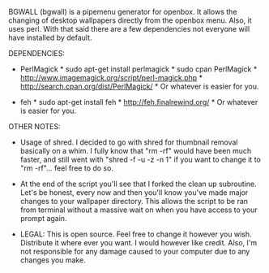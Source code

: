 BGWALL (bgwall) is a pipemenu generator for openbox.
It allows the changing of desktop wallpapers directly
from the openbox menu. Also, it uses perl. With that
said there are a few dependencies not everyone will
have installed by default.

DEPENDENCIES:

* PerlMagick
          * sudo apt-get install perlmagick
          * sudo cpan PerlMagick
          * http://www.imagemagick.org/script/perl-magick.php
          * http://search.cpan.org/dist/PerlMagick/
          * Or whatever is easier for you.

* feh
          * sudo apt-get install feh
          * http://feh.finalrewind.org/
          * Or whatever is easier for you.

OTHER NOTES:

- Usage of shred. I decided to go with shred for
  thumbnail removal basically on a whim. I fully know
  that "rm -rf" would have been much faster, and
  still went with "shred -f -u -z -n 1" if you want to
  change it to "rm -rf"... feel free to do so.

- At the end of the script you'll see that I forked the
  clean up subroutine. Let's be honest, every now and then
  you'll know you've made major changes to your wallpaper
  directory. This allows the script to be ran from terminal
  without a massive wait on when you have access to your
  prompt again.
  
- LEGAL: This is open source. Feel free to change it 
  however you wish. Distribute it where ever you want. I 
  would however like credit. Also, I'm not responsible 
  for any damage caused to your computer due to any 
  changes you make.